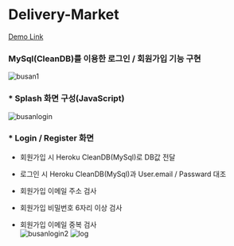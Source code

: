 # Delivery-Market
[Demo Link](https://yeoseokmin2.herokuapp.com/)
### MySql(CleanDB)를 이용한 로그인 / 회원가입 기능 구현

![busan1](https://user-images.githubusercontent.com/60656477/80385988-c0176800-88e1-11ea-8031-46f0e3b40f37.png)
### * Splash 화면 구성(JavaScript)

![busanlogin](https://user-images.githubusercontent.com/60656477/80385991-c1489500-88e1-11ea-97cf-00533c8cd6de.png)
### * Login / Register 화면
+ 회원가입 시 Heroku CleanDB(MySql)로 DB값 전달
+ 로그인 시 Heroku CleanDB(MySql)과 User.email / Passward 대조

+ 회원가입 이메일 주소 검사
+ 회원가입 비밀번호 6자리 이상 검사
+ 회원가입 이메일 중복 검사   
![busanlogin2](https://user-images.githubusercontent.com/60656477/80385994-c1489500-88e1-11ea-983a-457f9e936578.png)
![log](https://user-images.githubusercontent.com/60656477/80385996-c1e12b80-88e1-11ea-8625-d092c883fff9.PNG)
